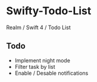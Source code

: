 # Swifty-Todo-List
Realm / Swift 4 / Todo List

## Todo 

* Implement night mode
* Filter task by list
* Enable / Desable notifications
